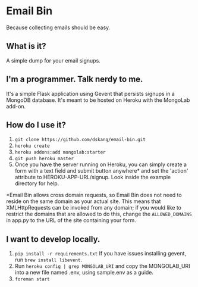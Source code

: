 # Email Bin

Because collecting emails should be easy.

## What is it?

A simple dump for your email signups.

## I'm a programmer. Talk nerdy to me.

It's a simple Flask application using Gevent that persists signups in a
MongoDB database. It's meant to be hosted on Heroku with the MongoLab
add-on.

## How do I use it?

1. `git clone https://github.com/dskang/email-bin.git`
2. `heroku create`
3. `heroku addons:add mongolab:starter`
4. `git push heroku master`
5. Once you have the server running on Heroku, you can simply create a
   form with a text field and submit button anywhere* and set the
   'action' attribute to HEROKU-APP-URL/signup. Look inside the example
   directory for help.

*Email Bin allows cross domain requests, so Email Bin does not need to
reside on the same domain as your actual site. This means that
XMLHttpRequests can be invoked from any domain; if you would like to
restrict the domains that are allowed to do this, change the
`ALLOWED_DOMAINS` in app.py to the URL of the site containing your form.

## I want to develop locally.

1. `pip install -r requirements.txt`
   If you have issues installing gevent, run `brew install libevent`.
2. Run `heroku config | grep MONGOLAB_URI` and copy the MONGOLAB_URI
   into a new file named .env, using sample.env as a guide.
3. `foreman start`

